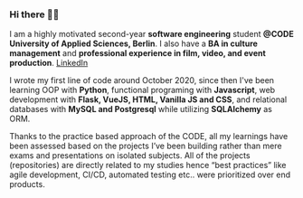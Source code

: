 ### Hi there 👋🏼

  I am a highly motivated second-year **software engineering** student **@CODE University of Applied Sciences, Berlin**. I also have a **BA in culture management** and **professional experience in film, video, and event production**. [LinkedIn](https://www.linkedin.com/in/canturgay/)

  I wrote my first line of code around October 2020, since then I've been learning OOP with **Python**, functional programing with **Javascript**, web development with **Flask, VueJS, HTML, Vanilla JS and CSS**, and relational databases with **MySQL and Postgresql** while utilizing **SQLAlchemy** as ORM. 

  Thanks to the practice based approach of the CODE, all my learnings have been assessed based on the projects I’ve been building rather than mere exams and presentations on isolated subjects. All of the projects (repositories) are directly related to my studies hence “best practices” like agile development, CI/CD, automated testing etc.. were prioritized over end products. 


